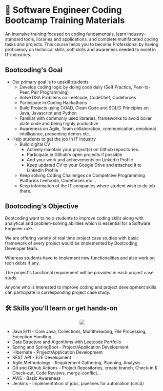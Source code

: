 # 🚀 Software Engineer Coding Bootcamp Training Materials

An intensive training focused on coding fundamentals, learn industry-standard tools, libraries and applications, and complete multifaceted coding tasks and projects. This course helps you to become Professional by having proficiency on technical skills, soft skills and awareness needed to excel in IT industries.

## Bootcoding's Goal
- Our primary goal is to upskill students
  - Develop coding logic by doing code daily (Self Practice, Peer-to-Peer, Pair Programming)
  - Solve DSA Problems on Leetcode, CodeChef, Codeforces
  - Participate in Coding Hackathons
  - Build Projects using OOAD, Clean Code and SOLID Principles on Java, Javascript and Python
  - Familiar with commonly used libraries, frameworks to avoid boiler plate code and being highly productive
  - Awareness on Agile, Team collaboration, communication, emotional intelligence, presenting demos etc...
- Help students to get the job in IT Industry
  - Build digital CV
    - Actively maintain your project(s) on Github repositories.
    - Participate in Github's open projects if possible
    - Add your work and achievements on LinkedIn Profile
    - Keep updated CV to your Google Drive and attached it to LinkedIn Profile
  - Keep solving Coding Challenges on Competitive Programming Platforms Leetcode, Codeforces etc...
  - Keep information of the IT companies where student wish to do job there.

## Bootcoding's Objective
Bootcoding want to help students to improve coding skills along with analytical and problem-solving abilities which is essential for a Software Engineer role.

We are offering variety of real time project case studies with basic framework of every project would be implemented by Bootcoding Developer team.

Whereas students have to implement new functionalities and also work on tech debts if any.

The project's functional requirement will be provided in each project case study.

Anyone who is interested to improve coding and project development skills can participate in corresponding project case study.

## 🛠 Skills you'll learn or get hands-on
<p align="center">
  <a href="https://skillicons.dev">
    <img src="https://skillicons.dev/icons?i=github,git,java,idea,maven,spring,postgres,aws,jenkins" />
  </a>
</p>

- Java 8/11 - Core Java, Collections, Multithreading, File Processing, Exception Handling... 
- Data Structure and Algorithms with Leetcode Portfolio 
- Spring and SpringBoot - Project/Application Development 
- Hibernate - Project/Application Development 
- REST API - E2E Development 
- Agile Methodology - Requirement Gathering, Planning, Analysis... 
- Git and Github Actions - Project Repositories, create branch, Check-in & Check-out, Code Reviews,  merge-conflict... 
- AWS - Basic Awareness 
- Jenkins - Implementation of jobs, pipelines for automation (ci/cd)
